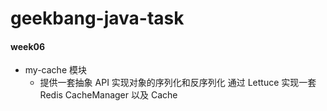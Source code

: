 # geekbang-java-task

#### week06

- my-cache 模块
  - 提供一套抽象 API 实现对象的序列化和反序列化 通过 Lettuce 实现一套 Redis CacheManager 以及 Cache



